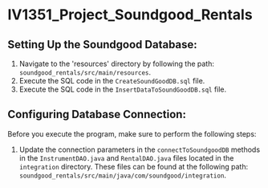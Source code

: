 # IV1351_Project_Soundgood_Rentals

## Setting Up the Soundgood Database:

1. Navigate to the 'resources' directory by following the path: `soundgood_rentals/src/main/resources`.
2. Execute the SQL code in the `CreateSoundGoodDB.sql` file.
3. Execute the SQL code in the `InsertDataToSoundGoodDB.sql` file.

## Configuring Database Connection:

Before you execute the program, make sure to perform the following steps:

1. Update the connection parameters in the `connectToSoundgoodDB` methods in the `InstrumentDAO.java` and `RentalDAO.java` files located in the `integration` directory.
   These files can be found at the following path: `soundgood_rentals/src/main/java/com/soundgood/integration`.

